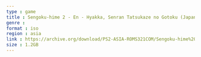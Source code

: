 ```yaml
---
type : game
title : Sengoku-hime 2 - En - Hyakka, Senran Tatsukaze no Gotoku (Japan)
genre : 
format : iso
region : asia
link : https://archive.org/download/PS2-ASIA-ROMS321COM/Sengoku-hime%202%20-%20En%20-%20Hyakka%2C%20Senran%20Tatsukaze%20no%20Gotoku%20%28Japan%29.7z
size : 1.2GB
---
```

